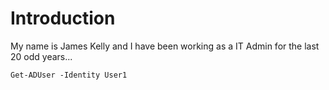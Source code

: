 # Introduction
My name is James Kelly and I have been working as a IT Admin for the last 20 odd years...

```
Get-ADUser -Identity User1
```
